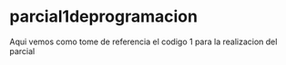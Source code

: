 # parcial1deprogramacion
Aqui vemos como tome de referencia el codigo 1 para la realizacion del parcial
